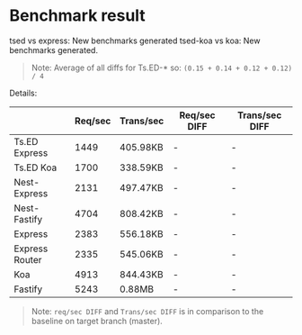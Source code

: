 # Benchmark result

tsed vs express: New benchmarks generated
tsed-koa vs koa: New benchmarks generated.

> Note: 
> Average of all diffs for Ts.ED-* so: `(0.15 + 0.14 + 0.12 + 0.12) / 4`

Details:

|                | Req/sec | Trans/sec | Req/sec DIFF | Trans/sec DIFF |
| -------------- | ------- | --------- | ------------ | -------------- |
| Ts.ED Express  | 1449    | 405.98KB  | -            | -              |
| Ts.ED Koa      | 1700    | 338.59KB  | -            | -              |
| Nest-Express   | 2131    | 497.47KB  | -            | -              |
| Nest-Fastify   | 4704    | 808.42KB  | -            | -              |
| Express        | 2383    | 556.18KB  | -            | -              |
| Express Router | 2335    | 545.06KB  | -            | -              |
| Koa            | 4913    | 844.43KB  | -            | -              |
| Fastify        | 5243    | 0.88MB    | -            | -              |

> Note:
> `req/sec DIFF` and `Trans/sec DIFF` is in comparison to the baseline on target branch (master).